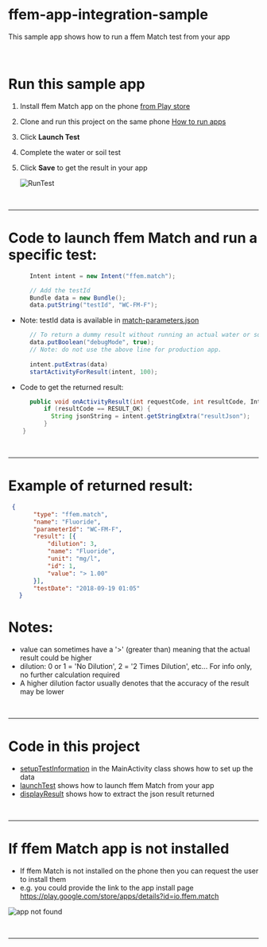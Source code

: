 # ffem-app-integration-sample
This sample app shows how to run a ffem Match test from your app

&nbsp;

# Run this sample app

1. Install ffem Match app on the phone [from Play store](https://play.google.com/store/apps/details?id=io.ffem.match)
1. Clone and run this project on the same phone [How to run apps](https://developer.android.com/training/basics/firstapp/running-app) 
1. Click <b>Launch Test</b>
1. Complete the water or soil test  
1. Click <b>Save</b> to get the result in your app

   ![RunTest](https://github.com/foundation-for-environmental-monitoring/ffem-app-integration-sample/assets/4124856/fc0817d6-6dd6-4e35-86e0-dbd5194ca587)

&nbsp;
____________
# Code to launch ffem Match and run a specific test:
```java
      Intent intent = new Intent("ffem.match");

      // Add the testId
      Bundle data = new Bundle();
      data.putString("testId", "WC-FM-F");
 ```
- Note: testId data is available in <a href="https://github.com/foundation-for-environmental-monitoring/ffem-match/blob/master/colorCard/match-parameters.json" target="_blank">match-parameters.json</a>

```java      
      // To return a dummy result without running an actual water or soil test
      data.putBoolean("debugMode", true);
      // Note: do not use the above line for production app.
      
      intent.putExtras(data)   
      startActivityForResult(intent, 100);
 ```


- Code to get the returned result:
```java
      public void onActivityResult(int requestCode, int resultCode, Intent intent) {
          if (resultCode == RESULT_OK) {
            String jsonString = intent.getStringExtra("resultJson");
          }
    }
 ```

&nbsp;
____________


# Example of returned result:
```json
 {
       "type": "ffem.match",
       "name": "Fluoride",
       "parameterId": "WC-FM-F",
       "result": [{
           "dilution": 3,
           "name": "Fluoride",
           "unit": "mg/l",
           "id": 1,
           "value": "> 1.00"
       }],
       "testDate": "2018-09-19 01:05"
   }
```
# Notes:

- value can sometimes have a '>' (greater than) meaning that the actual result could be higher
- dilution: 0 or 1 = 'No Dilution', 2 = '2 Times Dilution', etc... For info only, no further calculation required
- A higher dilution factor usually denotes that the accuracy of the result may be lower

&nbsp;
____________
 

# Code in this project

- [setupTestInformation](https://github.com/foundation-for-environmental-monitoring/ffem-app-integration-sample/blob/8ca44d58b85916d72fa7dc3bb96a986c10f0f261/app/src/main/java/io/ffem/integration/MainActivity.kt#L71) in the MainActivity class shows how to set up the data
- [launchTest](https://github.com/foundation-for-environmental-monitoring/ffem-app-integration-sample/blob/8ca44d58b85916d72fa7dc3bb96a986c10f0f261/app/src/main/java/io/ffem/integration/MainActivity.kt#L44) shows how to launch ffem Match from your app
- [displayResult](https://github.com/foundation-for-environmental-monitoring/ffem-app-integration-sample/blob/8ca44d58b85916d72fa7dc3bb96a986c10f0f261/app/src/main/java/io/ffem/integration/MainActivity.kt#L138) shows how to extract the json result returned

&nbsp;
____________


# If ffem Match app is not installed
- If ffem Match is not installed on the phone then you can request the user to install them
- e.g. you could provide the link to the app install page https://play.google.com/store/apps/details?id=io.ffem.match

![app not found](https://github.com/foundation-for-environmental-monitoring/ffem-app-integration-sample/assets/4124856/370eeda9-66e7-45ec-9d36-b6df8de3f3b6)


&nbsp;
____________







